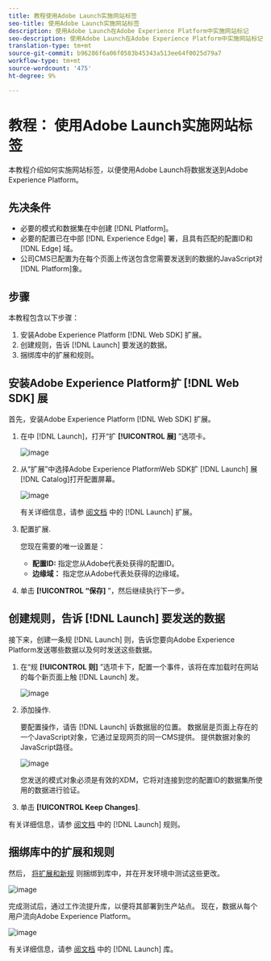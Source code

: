 ```yaml
---
title: 教程使用Adobe Launch实施网站标签
seo-title: 使用Adobe Launch实施网站标签
description: 使用Adobe Launch在Adobe Experience Platform中实施网站标记
seo-description: 使用Adobe Launch在Adobe Experience Platform中实施网站标记
translation-type: tm+mt
source-git-commit: b96286f6a06f0583b45343a513ee64f0025d79a7
workflow-type: tm+mt
source-wordcount: '475'
ht-degree: 9%

---
```



# 教程： 使用Adobe Launch实施网站标签

本教程介绍如何实施网站标签，以便使用Adobe Launch将数据发送到Adobe Experience Platform。

## 先决条件

* 必要的模式和数据集在中创建 [!DNL Platform]。
* 必要的配置已在中部 [!DNL Experience Edge] 署，且具有匹配的配置ID和 [!DNL Edge] 域。
* 公司CMS已配置为在每个页面上传送包含您需要发送到的数据的JavaScript对 [!DNL Platform]象。

## 步骤

本教程包含以下步骤：

1. 安装Adobe Experience Platform [!DNL Web SDK] 扩展。
1. 创建规则，告诉 [!DNL Launch] 要发送的数据。
1. 捆绑库中的扩展和规则。

## 安装Adobe Experience Platform扩 [!DNL Web SDK] 展

首先，安装Adobe Experience Platform [!DNL Web SDK] 扩展。

1. 在中 [!DNL Launch]，打开“扩 **[!UICONTROL 展]** ”选项卡。

   ![image](assets/launch-overview.png)

1. 从“扩展”中选择Adobe Experience PlatformWeb SDK扩 [!DNL Launch] 展 [!DNL Catalog]打开配置屏幕。

   ![image](assets/launch-extension-install.png)

   有关详细信息，请参 [阅文档](https://docs.adobe.com/content/help/en/launch/using/reference/manage-resources/extensions/overview.html) 中的 [!DNL Launch] 扩展。

1. 配置扩展.

   您现在需要的唯一设置是：

   * **配置ID:** 指定您从Adobe代表处获得的配置ID。
   * **边缘域：** 指定您从Adobe代表处获得的边缘域。

1. 单击 **[!UICONTROL “保存]** ”，然后继续执行下一步。

## 创建规则，告诉 [!DNL Launch] 要发送的数据

接下来，创建一条规 [!DNL Launch] 则，告诉您要向Adobe Experience Platform发送哪些数据以及何时发送这些数据。

1. 在“规 **[!UICONTROL 则]** ”选项卡下，配置一个事件，该将在库加载时在网站的每个新页面上触 [!DNL Launch] 发。

   ![image](assets/launch-make-a-rule.png)

1. 添加操作.

   要配置操作，请告 [!DNL Launch] 诉数据层的位置。 数据层是页面上存在的一个JavaScript对象，它通过呈现网页的同一CMS提供。 提供数据对象的JavaScript路径。

   ![image](assets/launch-add-aep-action.png)

   您发送的模式对象必须是有效的XDM，它将对连接到您的配置ID的数据集所使用的数据进行验证。

1. 单击 **[!UICONTROL Keep Changes]**.

有关详细信息，请参 [阅文档](https://docs.adobe.com/content/help/zh-Hans/launch/using/reference/manage-resources/rules.html) 中的 [!DNL Launch] 规则。

## 捆绑库中的扩展和规则

然后， [将扩展和新规](https://docs.adobe.com/content/help/zh-Hans/launch/using/reference/publish/overview.html) 则捆绑到库中，并在开发环境中测试这些更改。

![image](assets/launch-add-changes-to-library.png)

完成测试后，通过工作流提升库，以便将其部署到生产站点。 现在，数据从每个用户流向Adobe Experience Platform。

![image](assets/launch-promote-library.png)

有关详细信息，请参 [阅文档](https://docs.adobe.com/content/help/zh-Hans/launch/using/reference/publish/libraries.html) 中的 [!DNL Launch] 库。
